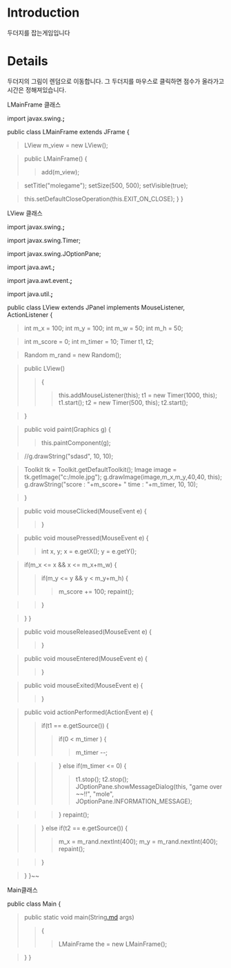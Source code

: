 # Introduction #

두더지를 잡는게임입니다

# Details #

두더지의 그림이 렌덤으로 이동합니다. 그 두더지를 마우스로 클릭하면
점수가 올라가고 시간은 정해져있습니다.

LMainFrame 클래스


import javax.swing.**;**

public class LMainFrame extends JFrame {

> LView m\_view = new LView();

> public LMainFrame()
> {
> > add(m\_view);


> setTitle("molegame");
> setSize(500, 500);
> setVisible(true);

> this.setDefaultCloseOperation(this.EXIT\_ON\_CLOSE);
> }
}



LView 클래스

import javax.swing.**;**

import javax.swing.Timer;

import javax.swing.JOptionPane;

import java.awt.**;**

import java.awt.event.**;**

import java.util.**;**

public class LView extends JPanel implements MouseListener, ActionListener
{
> int m\_x = 100;
> int m\_y = 100;
> int m\_w = 50;
> int m\_h = 50;

> int m\_score = 0;
> int m\_timer = 10;
> Timer t1, t2;

> Random m\_rand = new Random();

> public LView()
> > {
> > > this.addMouseListener(this);
> > > t1 = new Timer(1000, this);
> > > t1.start();
> > > t2 = new Timer(500, this);
> > > t2.start();


> }

> public void paint(Graphics g)
> {
> > this.paintComponent(g);


> //g.drawString("sdasd", 10, 10);

> Toolkit tk = Toolkit.getDefaultToolkit();
> Image image = tk.getImage("c:/mole.jpg");
> g.drawImage(image,m\_x,m\_y,40,40, this);
> g.drawString("score : "+m\_score+ "    time : "+m\_timer, 10, 10);

> }

> public void mouseClicked(MouseEvent e) {
> > }


> public void mousePressed(MouseEvent e) {
> > int x, y;
> > x = e.getX();
> > y = e.getY();


> if(m\_x <= x && x <= m\_x+m\_w)
> {
> > if(m\_y <= y && y < m\_y+m\_h)
> > {
> > > m\_score += 100;
> > > repaint();

> > }

> }
> }

> public void mouseReleased(MouseEvent e) {
> > }


> public void mouseEntered(MouseEvent e) {
> > }


> public void mouseExited(MouseEvent e) {
> > }


> public void actionPerformed(ActionEvent e) {
> > if(t1 == e.getSource())
> > {
> > > if(0 < m\_timer )
> > > {
> > > > m\_timer --;

> > > }
> > > else if(m\_timer <= 0)
> > > {
> > > > t1.stop();
> > > > t2.stop();
> > > > JOptionPane.showMessageDialog(this, "game over ~~!!", "mole", JOptionPane.INFORMATION\_MESSAGE);

> > > }
> > > repaint();

> > }
> > else if(t2 == e.getSource())
> > {
> > > m\_x = m\_rand.nextInt(400);
> > > m\_y = m\_rand.nextInt(400);
> > > repaint();

> > }

> }
}~~




Main클래스



public class Main {
> public static void main(String[.md](.md) args)
> > {
> > > LMainFrame the = new LMainFrame();


> }
}